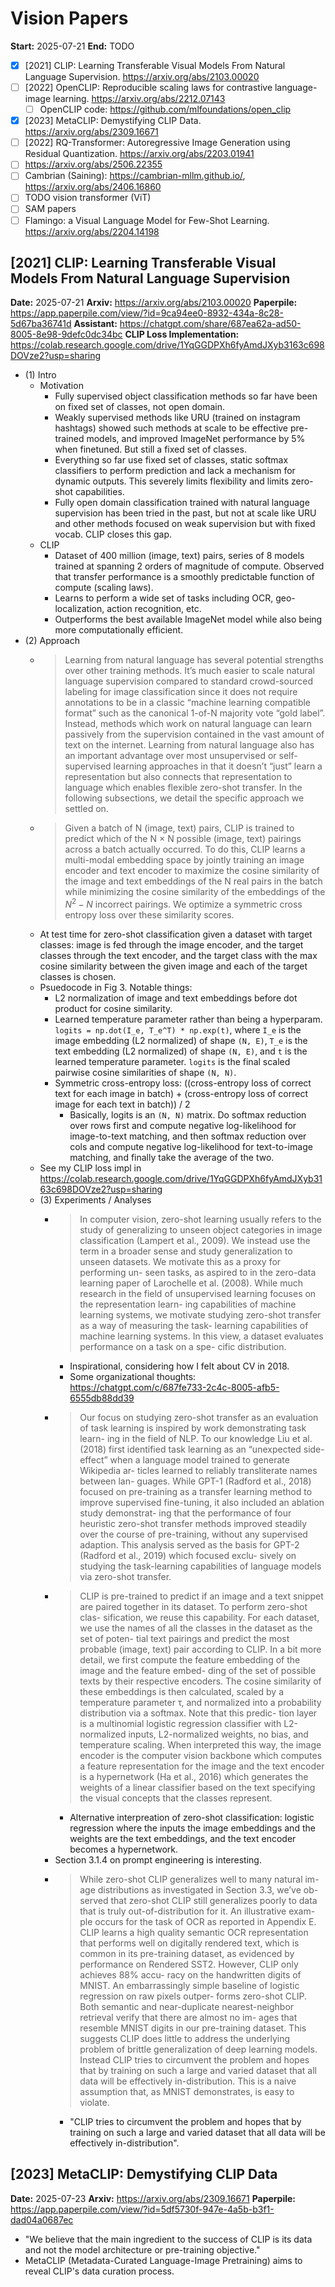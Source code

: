 # Vision Papers

**Start:** 2025-07-21
**End:** TODO

- [X] [2021] CLIP: Learning Transferable Visual Models From Natural Language Supervision. <https://arxiv.org/abs/2103.00020>
- [ ] [2022] OpenCLIP: Reproducible scaling laws for contrastive language-image learning. <https://arxiv.org/abs/2212.07143>
  - [ ] OpenCLIP code: <https://github.com/mlfoundations/open_clip>
- [X] [2023] MetaCLIP: Demystifying CLIP Data. <https://arxiv.org/abs/2309.16671>
- [ ] [2022] RQ-Transformer: Autoregressive Image Generation using Residual Quantization. <https://arxiv.org/abs/2203.01941>
- [ ] <https://arxiv.org/abs/2506.22355>
- [ ] Cambrian (Saining): <https://cambrian-mllm.github.io/>, <https://arxiv.org/abs/2406.16860>
- [ ] TODO vision transformer (ViT)
- [ ] SAM papers
- [ ] Flamingo: a Visual Language Model for Few-Shot Learning. <https://arxiv.org/abs/2204.14198>

## [2021] CLIP: Learning Transferable Visual Models From Natural Language Supervision

**Date:** 2025-07-21
**Arxiv:** <https://arxiv.org/abs/2103.00020>
**Paperpile:** <https://app.paperpile.com/view/?id=9ca94ee0-8932-434a-8c28-5d67ba36741d>
**Assistant:** <https://chatgpt.com/share/687ea62a-ad50-8005-8e98-9defc0dc34bc>
**CLIP Loss Implementation:** <https://colab.research.google.com/drive/1YqGGDPXh6fyAmdJXyb3163c698DOVze2?usp=sharing>

- (1) Intro
  - Motivation
    - Fully supervised object classification methods so far have been on fixed set of classes, not open domain.
    - Weakly supervised methods like URU (trained on instagram hashtags) showed such methods at scale to be effective pre-trained models, and improved ImageNet performance by 5% when finetuned. But still a fixed set of classes.
    - Everything so far use fixed set of classes, static softmax classifiers to perform prediction and lack a mechanism for dynamic outputs. This severely limits flexibility and limits zero-shot capabilities.
    - Fully open domain classification trained with natural language supervision has been tried in the past, but not at scale like URU and other methods focused on weak supervision but with fixed vocab. CLIP closes this gap.
  - CLIP
    - Dataset of 400 million (image, text) pairs, series of 8 models trained at spanning 2 orders of magnitude of compute. Observed that transfer performance is a smoothly predictable function of compute (scaling laws).
    - Learns to perform a wide set of tasks including OCR, geo-localization, action recognition, etc.
    - Outperforms the best available ImageNet model while also being more computationally efficient.
- (2) Approach
  - > Learning  from  natural  language  has  several  potential strengths  over  other  training  methods.   It’s  much  easier to scale natural language supervision compared to standard crowd-sourced labeling for image classification since it does not require annotations to be in a classic “machine learning compatible format” such as the canonical 1-of-N majority vote “gold label”. Instead, methods which work on natural language can learn passively from the supervision contained in the vast amount of text on the internet.  Learning from natural language also has an important advantage over most unsupervised or self-supervised learning approaches in that it doesn’t “just” learn a representation but also connects that representation to language which enables flexible zero-shot transfer. In the following subsections, we detail the specific approach we settled on.
  - > Given a batch of N (image, text) pairs, CLIP is trained to predict which of the N × N possible (image, text) pairings across a batch actually occurred. To do this, CLIP learns a multi-modal embedding space by jointly training an image encoder and text encoder to maximize the cosine similarity of the image and text embeddings of the N real pairs in the batch while minimizing the cosine similarity of the embeddings of the $N^2 - N$ incorrect pairings. We optimize a symmetric cross entropy loss over these similarity scores.
  - At test time for zero-shot classification given a dataset with target classes: image is fed through the image encoder, and the target classes through the text encoder, and the target class with the max cosine similarity between the given image and each of the target classes is chosen.
  - Psuedocode in Fig 3. Notable things:
    - L2 normalization of image and text embeddings before dot product for cosine similarity.
    - Learned temperature parameter rather than being a hyperparam. `logits = np.dot(I_e, T_e^T) * np.exp(t)`, where `I_e` is the image embedding (L2 normalized) of shape `(N, E)`, `T_e` is the text embedding (L2 normalized) of shape `(N, E)`, and `t` is the learned temperature parameter. `logits` is the final scaled pairwise cosine similarities of shape `(N, N)`.
    - Symmetric cross-entropy loss: ((cross-entropy loss of correct text for each image in batch) + (cross-entropy loss of correct image for each text in batch)) / 2
      - Basically, logits is an `(N, N)` matrix. Do softmax reduction over rows first and compute negative log-likelihood for image-to-text matching, and then softmax reduction over cols and compute negative log-likelihood for text-to-image matching, and finally take the average of the two.
  - See my CLIP loss impl in <https://colab.research.google.com/drive/1YqGGDPXh6fyAmdJXyb3163c698DOVze2?usp=sharing>
  - (3) Experiments / Analyses
    - > In computer vision, zero-shot learning usually refers to the study of generalizing to unseen object categories in image classification (Lampert et al., 2009).  We instead use the term in a broader sense and study generalization to unseen datasets.  We motivate this as a proxy for performing un- seen tasks, as aspired to in the zero-data learning paper of Larochelle et al. (2008). While much research in the field of unsupervised learning focuses on the representation learn- ing capabilities of machine learning systems, we motivate studying zero-shot transfer as a way of measuring the task- learning capabilities of machine learning systems. In this view, a dataset evaluates performance on a task on a spe- cific distribution.
      - Inspirational, considering how I felt about CV in 2018.
      - Some organizational thoughts: <https://chatgpt.com/c/687fe733-2c4c-8005-afb5-6555db88dd39>
    - > Our focus on studying zero-shot transfer as an evaluation of task learning is inspired by work demonstrating task learn- ing in the field of NLP. To our knowledge Liu et al. (2018) first identified task learning as an “unexpected side-effect” when a language model trained to generate Wikipedia ar- ticles learned to reliably transliterate names between lan- guages. While GPT-1 (Radford et al., 2018) focused on pre-training as a transfer learning method to improve supervised fine-tuning, it also included an ablation study demonstrat- ing that the performance of four heuristic zero-shot transfer methods improved steadily over the course of pre-training, without any supervised adaption. This analysis served as the basis for GPT-2 (Radford et al., 2019) which focused exclu- sively on studying the task-learning capabilities of language models via zero-shot transfer.
    - > CLIP is pre-trained to predict if an image and a text snippet are paired together in its dataset. To perform zero-shot clas- sification, we reuse this capability. For each dataset, we use the names of all the classes in the dataset as the set of poten- tial text pairings and predict the most probable (image, text) pair according to CLIP. In a bit more detail, we first compute the feature embedding of the image and the feature embed- ding of the set of possible texts by their respective encoders. The cosine similarity of these embeddings is then calculated, scaled by a temperature parameter τ, and normalized into a probability distribution via a softmax. Note that this predic- tion layer is a multinomial logistic regression classifier with L2-normalized inputs, L2-normalized weights, no bias, and temperature scaling. When interpreted this way, the image encoder is the computer vision backbone which computes a feature representation for the image and the text encoder is a hypernetwork (Ha et al., 2016) which generates the weights of a linear classifier based on the text specifying the visual concepts that the classes represent.
      - Alternative interpreation of zero-shot classification: logistic regression where the inputs the image embeddings and the weights are the text embeddings, and the text encoder becomes a hypernetwork.
    - Section 3.1.4 on prompt engineering is interesting.
    - > While zero-shot CLIP generalizes well to many natural im- age distributions as investigated in Section 3.3, we’ve ob- served that zero-shot CLIP still generalizes poorly to data that is truly out-of-distribution for it. An illustrative exam- ple occurs for the task of OCR as reported in Appendix E. CLIP learns a high quality semantic OCR representation that performs well on digitally rendered text, which is common in its pre-training dataset, as evidenced by performance on Rendered SST2. However, CLIP only achieves 88% accu- racy on the handwritten digits of MNIST. An embarrassingly simple baseline of logistic regression on raw pixels outper- forms zero-shot CLIP. Both semantic and near-duplicate nearest-neighbor retrieval verify that there are almost no im- ages that resemble MNIST digits in our pre-training dataset. This suggests CLIP does little to address the underlying problem of brittle generalization of deep learning models. Instead CLIP tries to circumvent the problem and hopes that by training on such a large and varied dataset that all data will be effectively in-distribution. This is a naive assumption that, as MNIST demonstrates, is easy to violate.
      - "CLIP tries to circumvent the problem and hopes that by training on such a large and varied dataset that all data will be effectively in-distribution".

## [2023] MetaCLIP: Demystifying CLIP Data

**Date:** 2025-07-23
**Arxiv:** <https://arxiv.org/abs/2309.16671>
**Paperpile:** <https://app.paperpile.com/view/?id=5df5730f-947e-4a5b-b3f1-dad04a0687ec>

- "We believe that the main ingredient to the success of CLIP is its data and not the model architecture or pre-training objective."
- MetaCLIP (Metadata-Curated Language-Image Pretraining) aims to reveal CLIP's data curation process.
